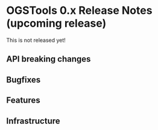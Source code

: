 # OGSTools 0.x Release Notes (upcoming release)

This is not released yet!

## API breaking changes

## Bugfixes

## Features

## Infrastructure
